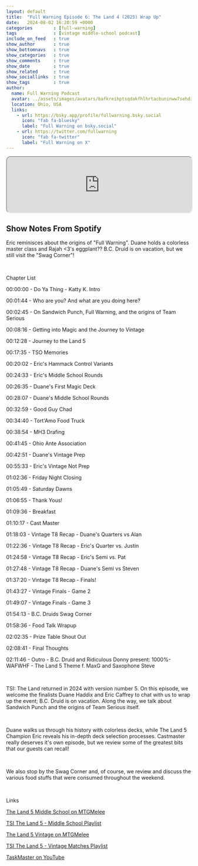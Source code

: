 ```yaml
---
layout: default
title:  "Full Warning Episode 6: The Land 4 (2025) Wrap Up"
date:   2024-08-02 16:20:59 +0000
categories        : [full-warning]
tags              : [vintage middle-school podcast]
include_on_feed   : true
show_author       : true
show_bottomnavs   : true
show_categories   : true
show_comments     : true
show_date         : true
show_related      : true
show_sociallinks  : true
show_tags         : true
author:
  name: Full Warning Podcast
  avatar: ../assets/images/avatars/bafkreihptsqdakfhlhrtacbuninww7sehdzvc6pup5wodnyi4tktbv6w3u.jpg
  location: Ohio, USA
  links:
    - url: https://bsky.app/profile/fullwarning.bsky.social
      icon: "fab fa-bluesky"
      label: "Full Warning on bsky.social"
    - url: https://twitter.com/fullwarning
      icon: "fab fa-twitter"
      label: "Full Warning on X"
---
```


<iframe style="border-radius:12px" src="https://podcasters.spotify.com/pod/show/full-warning/embed/episodes/Full-Warning-Episode-6-The-Land-5-2024-Wrap-Up-e2mpt0o" allow="autoplay; clipboard-write; encrypted-media; fullscreen; picture-in-picture" width="100%" height="152"  scrolling="no"></iframe>

## Show Notes From Spotify

<p>Eric reminisces about the origins of &quot;Full Warning&quot;. Duane holds a colorless master class and Rajah &lt;3's eggplant?? B.C. Druid is on vacation, but we still visit the &quot;Swag Corner&quot;!</p>
<p><br></p>
<p>Chapter List</p>
<p>00:00:00 - Do Ya Thing - Katty K. Intro<p>
<p>00:01:44 - Who are you? And what are you doing here?<p>
<p>00:02:45 - On Sandwich Punch, Full Warning, and the origins of Team Serious<p>
<p>00:08:16 - Getting into Magic and the Journey to Vintage<p>
<p>00:12:28 - Journey to the Land 5<p>
<p>00:17:35 - TSO Memories<p>
<p>00:20:02 - Eric's Hammack Control Variants<p>
<p>00:24:33 - Eric's Middle School Rounds<p>
<p>00:26:35 - Duane's First Magic Deck <p>
<p>00:28:07 - Duane's Middle School Rounds<p>
<p>00:32:59 - Good Guy Chad<p>
<p>00:34:40 - Tort'Amo Food Truck<p>
<p>00:38:54 - MH3 Drafing<p>
<p>00:41:45 - Ohio Ante Association<p>
<p>00:42:51 - Duane's Vintage Prep<p>
<p>00:55:33 - Eric's Vintage Not Prep<p>
<p>01:02:36 - Friday Night Closing<p>
<p>01:05:49 - Saturday Dawns<p>
<p>01:06:55 - Thank Yous!<p>
<p>01:09:36 - Breakfast<p>
<p>01:10:17 - Cast Master<p>
<p>01:18:03 - Vintage T8 Recap - Duane's Quarters vs Alan<p>
<p>01:22:36 - Vintage T8 Recap - Eric's Quarter vs. Justin<p>
<p>01:24:58 - Vintage T8 Recap - Eric's Semi vs. Pat<p>
<p>01:27:48 - Vintage T8 Recap - Duane's Semi vs Steven<p>
<p>01:37:20 - Vintage T8 Recap - Finals!<p>
<p>01:43:27 - Vintage Finals - Game 2<p>
<p>01:49:07 - Vintage Finals - Game 3<p>
<p>01:54:13 - B.C. Druids Swag Corner<p>
<p>01:58:36 - Food Talk Wrapup<p>
<p>02:02:35 - Prize Table Shout Out<p>
<p>02:08:41 - Final Thoughts<p>
<p>02:11:46 - Outro - B.C. Druid and Ridiculous Donny present: 1000%-WAFWHF - The Land 5 Theme f. MaxG and Saxophone Steve<p>
<p><br></p>
<p>TSI: The Land returned in 2024 with version number 5. On this episode, we welcome the finalists Duane Haddix and Eric Caffrey to chat with us to wrap up the event; B.C. Druid is on vacation. Along the way, we talk about Sandwich Punch and the origins of Team Serious itself.
<p><br></p>
Duane walks us through his history with colorless decks, while The Land 5 Champion Eric reveals his in-depth deck selection processes. Castmaster really deserves it's own episode, but we review some of the greatest bits that our guests can recall!
<p><br></p>
We also stop by the Swag Corner and, of course, we review and discuss the various food stuffs that were consumed throughout the weekend.
<p><br></p>

<p>Links</p>
<p><a href="https://melee.gg/Tournament/View/72077" target="_blank" rel="noopener noreferer">The Land 5 Middle School on MTGMelee</a></p>
<p><a href="https://youtube.com/playlist?list=PL7mT2eVHGBPGXMar7zm1czyaHDYaUEU7N&si=An5ioXWB4Lkn-zbF" target="_blank" rel="noopener noreferer">TSI The Land 5 - Middle School Playlist</a></p>
<p><a href="https://melee.gg/Tournament/View/72085" target="_blank" rel="noopener noreferer">The Land 5 Vintage on MTGMelee</a></p>
<p><a href="https://youtube.com/playlist?list=PL7mT2eVHGBPH6vPhOnRtd4FVrJ9f1yKNj&si=04Dirk9Qa6BWw7am" target="_blank"
rel="noopener noreferer">TSI The Land 5 - Vintage Matches Playlist</a></p>
<p><a href="https://www.youtube.com/taskmaster" target="_blank"
rel="noopener noreferer">TaskMaster on YouTube</a></p>
<p><br></p>
